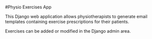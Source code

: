 #Physio Exercises App 

This Django web application allows physiotherapists to generate email templates containing exercise prescriptions for their patients.

Exercises can be added or modified in the Django admin area. 
